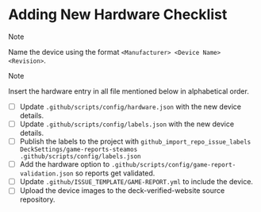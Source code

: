 # Adding New Hardware Checklist

> [!NOTE]
> Name the device using the format `<Manufacturer> <Device Name> <Revision>`.

> [!NOTE]
> Insert the hardware entry in all file mentioned below in alphabetical order.

- [ ] Update `.github/scripts/config/hardware.json` with the new device details.
- [ ] Update `.github/scripts/config/labels.json` with the new device details.
- [ ] Publish the labels to the project with `github_import_repo_issue_labels DeckSettings/game-reports-steamos .github/scripts/config/labels.json`
- [ ] Add the hardware option to `.github/scripts/config/game-report-validation.json` so reports get validated.
- [ ] Update `.github/ISSUE_TEMPLATE/GAME-REPORT.yml` to include the device.
- [ ] Upload the device images to the deck-verified-website source repository.
